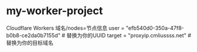 # my-worker-project
Cloudflare Workers
域名/nodes=节点信息
user = "efb540d0-350a-47f8-b0b8-ce2da0b7155d"  # 替换为你的UUID
target = "proxyip.cmliussss.net"  # 替换为你的目标域名
